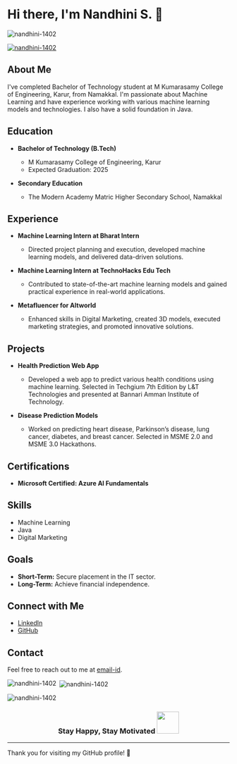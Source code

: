 # Hi there, I'm Nandhini S. 👋
<p align="left"> <img src="https://komarev.com/ghpvc/?username=nandhini-1402&label=Profile%20views&color=0e75b6&style=flat" alt="nandhini-1402" /> </p>

<p align="left"> <a href="https://github.com/ryo-ma/github-profile-trophy"><img src="https://github-profile-trophy.vercel.app/?username=nandhini-1402" alt="nandhini-1402" /></a> </p>


## About Me

I've completed Bachelor of Technology student at M Kumarasamy College of Engineering, Karur, from Namakkal. I'm passionate about Machine Learning and have experience working with various machine learning models and technologies. I also have a solid foundation in Java.

## Education

- **Bachelor of Technology (B.Tech)**
  - M Kumarasamy College of Engineering, Karur
  - Expected Graduation: 2025

- **Secondary Education**
  - The Modern Academy Matric Higher Secondary School, Namakkal

## Experience

- **Machine Learning Intern at Bharat Intern**
  - Directed project planning and execution, developed machine learning models, and delivered data-driven solutions.

- **Machine Learning Intern at TechnoHacks Edu Tech**
  - Contributed to state-of-the-art machine learning models and gained practical experience in real-world applications.

- **Metafluencer for Altworld**
  - Enhanced skills in Digital Marketing, created 3D models, executed marketing strategies, and promoted innovative solutions.

## Projects

- **Health Prediction Web App**
  - Developed a web app to predict various health conditions using machine learning. Selected in Techgium 7th Edition by L&T Technologies and presented at Bannari Amman Institute of Technology.

- **Disease Prediction Models**
  - Worked on predicting heart disease, Parkinson’s disease, lung cancer, diabetes, and breast cancer. Selected in MSME 2.0 and MSME 3.0 Hackathons.

## Certifications

- **Microsoft Certified: Azure AI Fundamentals**

## Skills

- Machine Learning
- Java
- Digital Marketing

## Goals

- **Short-Term:** Secure placement in the IT sector.
- **Long-Term:** Achieve financial independence.

## Connect with Me

- [LinkedIn](https://www.linkedin.com/in/nandhiniaiml)
- [GitHub](https://github.com/nandhini-1402)

## Contact

Feel free to reach out to me at [email-id](nandhinisarvanan142@gmail.com).
<p><img align="left" src="https://github-readme-stats.vercel.app/api/top-langs?username=nandhini-1402&show_icons=true&locale=en&layout=compact" alt="nandhini-1402" /></p>

<p>&nbsp;<img align="center" src="https://github-readme-stats.vercel.app/api?username=nandhini-1402&show_icons=true&locale=en" alt="nandhini-1402" /></p>

<p><img align="center" src="https://github-readme-streak-stats.herokuapp.com/?user=nandhini-1402&" alt="nandhini-1402" /></p>

<h3 style="text-align: center;">Stay Happy, Stay Motivated  <img style="height: 50px;" src="https://i.pinimg.com/originals/69/52/88/69528895726f32fc384babcde61a535a.gif" alt=""></h3>

---

Thank you for visiting my GitHub profile! 🚀
